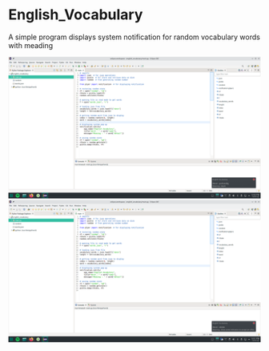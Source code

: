 # English_Vocabulary
A simple program displays system notification for random vocabulary words with meading

![Sample 1](https://raw.githubusercontent.com/mishrabroshan/English_Vocabulary/main/sample/sample1.png)
![Sample 2](https://raw.githubusercontent.com/mishrabroshan/English_Vocabulary/main/sample/sample2.png)
